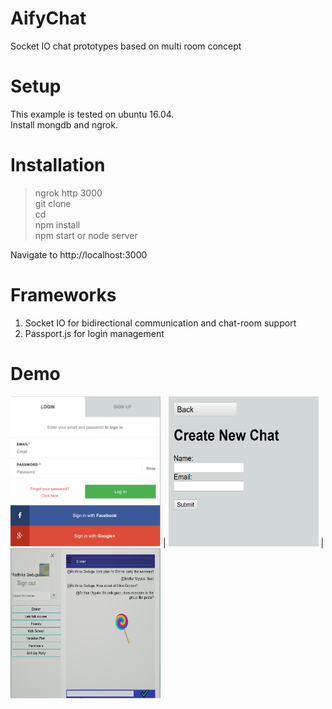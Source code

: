 # AifyChat
Socket IO chat prototypes based on multi room concept

# Setup
This example is tested on ubuntu 16.04.  
Install mongdb and ngrok.  

# Installation 
> ngrok http 3000  
> git clone <this repo>  
> cd <repo>  
> npm install  
> npm start or node server 

Navigate to http://localhost:3000

# Frameworks
1. Socket IO for bidirectional communication and chat-room support
2. Passport.js for login management


# Demo

<img src=./aifychat1.PNG width="240px" height="240px"> | <img src=./aifychat2.PNG width="240px" height="240px"> | <img src=./aifychat4.PNG width="240px" height="240px">
